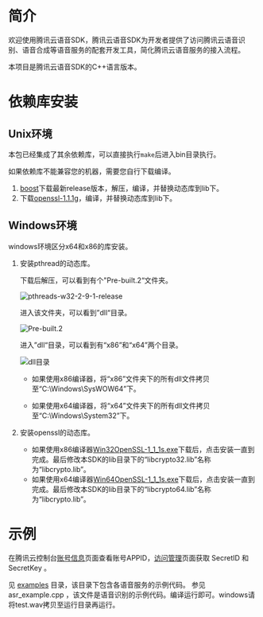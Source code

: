 # 简介

欢迎使用腾讯云语音SDK，腾讯云语音SDK为开发者提供了访问腾讯云语音识别、语音合成等语音服务的配套开发工具，简化腾讯云语音服务的接入流程。

本项目是腾讯云语音SDK的C++语言版本。

# 依赖库安装

## Unix环境

本包已经集成了其余依赖库，可以直接执行```make```后进入bin目录执行。

如果依赖库不能兼容您的机器，需要您自行下载编译。

1. [boost](https://www.boost.org/)下载最新release版本，解压，编译，并替换动态库到lib下。
2. 下载[openssl-1.1.1g](https://www.openssl.org/source/openssl-1.1.1h.tar.gz)，编译，并替换动态库到lib下。

## Windows环境

windows环境区分x64和x86的库安装。

1. 安装pthread的动态库。

    下载后解压，可以看到有个"Pre-built.2“文件夹。

   ![pthreads-w32-2-9-1-release](https://asr-develop-1256237915.cos.ap-nanjing.myqcloud.com/release.png)

   进入该文件夹，可以看到”dll“目录。

   ![Pre-built.2](https://asr-develop-1256237915.cos.ap-nanjing.myqcloud.com/prebuilt.2.png)

   进入”dll“目录，可以看到有“x86”和“x64”两个目录。

   ![dll目录](https://asr-develop-1256237915.cos.ap-nanjing.myqcloud.com/dll.png)

   * 如果使用x86编译器，将“x86”文件夹下的所有dll文件拷贝至“C:\Windows\SysWOW64”下。

   * 如果使用x64编译器，将“x64”文件夹下的所有dll文件拷贝至“C:\Windows\System32”下。

2. 安装openssl的动态库。

   * 如果使用x86编译器[Win32OpenSSL-1_1_1s.exe](http://slproweb.com/download/Win32OpenSSL-1_1_1s.exe)下载后，点击安装一直到完成。最后修改本SDK的lib目录下的“libcrypto32.lib”名称为“libcrypto.lib”。
   * 如果使用x64编译器[Win64OpenSSL-1_1_1s.exe](http://slproweb.com/download/Win64OpenSSL-1_1_1s.exe)下载后，点击安装一直到完成。最后修改本SDK的lib目录下的“libcrypto64.lib”名称为“libcrypto.lib”。

   

# 示例

在腾讯云控制台[账号信息](https://console.cloud.tencent.com/developer)页面查看账号APPID，[访问管理](https://console.cloud.tencent.com/cam/capi)页面获取 SecretID 和 SecretKey 。

见 [examples](https://github.com/TencentCloud/tencentcloud-speech-sdk-cpp/tree/master/examples) 目录，该目录下包含各语音服务的示例代码。
参见 asr_example.cpp ，该文件是语音识别的示例代码。编译运行即可。windows请将test.wav拷贝至运行目录再运行。

